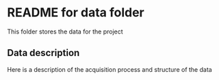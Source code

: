 # README for data folder
This folder stores the data for the project

## Data description
Here is a description of the acquisition process and structure of the data
